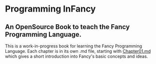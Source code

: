 # Programming InFancy #
## An OpenSource Book to teach the Fancy Programming Language. ##

This is a work-in-progress book for learning the Fancy Programming
Language.
Each chapter is in its own .md file, starting with [Chapter01.md][] which
gives a short introduction into Fancy's basic concepts and ideas.

  [Chapter01.md]: ./blob/master/Chapter01.md
